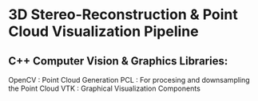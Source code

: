 

# 3D Stereo-Reconstruction & Point Cloud Visualization Pipeline

## C++ Computer Vision & Graphics Libraries: 

OpenCV : Point Cloud Generation
PCL : For procesing and downsampling the Point Cloud
VTK : Graphical Visualization Components


